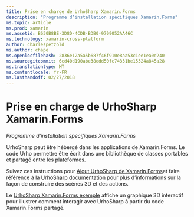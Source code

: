 ```yaml
---
title: Prise en charge de UrhoSharp Xamarin.Forms
description: "Programme d’installation spécifiques Xamarin.Forms"
ms.topic: article
ms.prod: xamarin
ms.assetid: B630B8BE-3D8D-4CDB-BDB0-9709052AA46C
ms.technology: xamarin-cross-platform
author: charlespetzold
ms.author: chape
ms.openlocfilehash: 2836e12a5a5b687f46f910e8aa53c1ee1ea0d240
ms.sourcegitcommit: 6cd40d190abe38edd50fc74331be15324a845a28
ms.translationtype: MT
ms.contentlocale: fr-FR
ms.lasthandoff: 02/27/2018
---
```

# <a name="urhosharp-xamarinforms-support"></a>Prise en charge de UrhoSharp Xamarin.Forms

_Programme d’installation spécifiques Xamarin.Forms_

UrhoSharp peut être hébergé dans les applications de Xamarin.Forms. Le code Urho permettre être écrit dans une bibliothèque de classes portables et partagé entre les plateformes.

Suivez ces instructions pour [Ajout UrhoSharp de Xamarin.Forms](~/xamarin-forms/user-interface/graphics/urhosharp.md)et faire référence à la [UrhoSharp documentation](~/graphics-games/urhosharp/using.md) pour plus d’informations sur la façon de construire des scènes 3D et des actions.

Le [UrhoSharp Xamarin.Forms exemple](https://github.com/xamarin/urho-samples/tree/master/FormsSample) affiche un graphique 3D interactif pour illustrer comment interagir avec UrhoSharp à partir du code Xamarin.Forms partagé.

